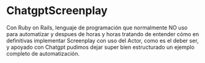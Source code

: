 # ChatgptScreenplay
Con Ruby on Rails, lenguaje de programación que normalmente NO uso para automatizar y despues de horas y horas tratando de entender cómo en definitivas implementar Screenplay con uso del Actor, como es el deber ser, y apoyado con Chatgpt pudimos dejar super bien estructurado un ejemplo completo de automatización.
